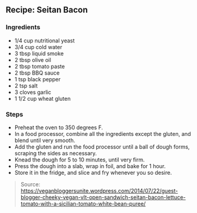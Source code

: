 ## Recipe: Seitan Bacon


### Ingredients
 - 1/4 cup nutritional yeast
 - 3/4 cup cold water
 - 3 tbsp liquid smoke
 - 2 tbsp olive oil
 - 2 tbsp tomato paste
 - 2 tbsp BBQ sauce
 - 1 tsp black pepper
 - 2 tsp salt
 - 3 cloves garlic
 - 1 1/2 cup wheat gluten

### Steps
 - Preheat the oven to 350 degrees F.
 - In a food processor, combine all the ingredients except the gluten, and blend until very smooth.
 - Add the gluten and run the food processor until a ball of dough forms, scraping the sides as necessary.
 - Knead the dough for 5 to 10 minutes, until very firm.
 - Press the dough into a slab, wrap in foil, and bake for 1 hour.
 - Store it in the fridge, and slice and fry whenever you so desire.

> Source: https://veganbloggersunite.wordpress.com/2014/07/22/guest-blogger-cheeky-vegan-vlt-open-sandwich-seitan-bacon-lettuce-tomato-with-a-sicilian-tomato-white-bean-puree/
